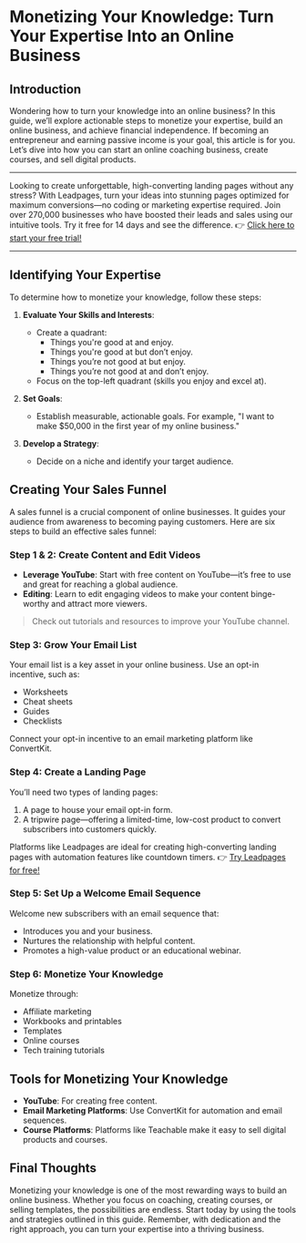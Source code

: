 # Monetizing Your Knowledge: Turn Your Expertise Into an Online Business

## Introduction

Wondering how to turn your knowledge into an online business? In this guide, we’ll explore actionable steps to monetize your expertise, build an online business, and achieve financial independence. If becoming an entrepreneur and earning passive income is your goal, this article is for you. Let’s dive into how you can start an online coaching business, create courses, and sell digital products.

---

Looking to create unforgettable, high-converting landing pages without any stress? With Leadpages, turn your ideas into stunning pages optimized for maximum conversions—no coding or marketing expertise required. Join over 270,000 businesses who have boosted their leads and sales using our intuitive tools. Try it free for 14 days and see the difference. 👉 [Click here to start your free trial!](https://bit.ly/LEadPages)

---

## Identifying Your Expertise

To determine how to monetize your knowledge, follow these steps:

1. **Evaluate Your Skills and Interests**:
   - Create a quadrant:
     - Things you're good at and enjoy.
     - Things you're good at but don’t enjoy.
     - Things you’re not good at but enjoy.
     - Things you’re not good at and don’t enjoy.
   - Focus on the top-left quadrant (skills you enjoy and excel at).

2. **Set Goals**:
   - Establish measurable, actionable goals. For example, "I want to make $50,000 in the first year of my online business."

3. **Develop a Strategy**:
   - Decide on a niche and identify your target audience.

## Creating Your Sales Funnel

A sales funnel is a crucial component of online businesses. It guides your audience from awareness to becoming paying customers. Here are six steps to build an effective sales funnel:

### Step 1 & 2: Create Content and Edit Videos
- **Leverage YouTube**: Start with free content on YouTube—it’s free to use and great for reaching a global audience.
- **Editing**: Learn to edit engaging videos to make your content binge-worthy and attract more viewers.

> Check out tutorials and resources to improve your YouTube channel.

### Step 3: Grow Your Email List
Your email list is a key asset in your online business. Use an opt-in incentive, such as:
- Worksheets
- Cheat sheets
- Guides
- Checklists

Connect your opt-in incentive to an email marketing platform like ConvertKit.

### Step 4: Create a Landing Page
You’ll need two types of landing pages:
1. A page to house your email opt-in form.
2. A tripwire page—offering a limited-time, low-cost product to convert subscribers into customers quickly.

Platforms like Leadpages are ideal for creating high-converting landing pages with automation features like countdown timers. 👉 [Try Leadpages for free!](https://bit.ly/LEadPages)

### Step 5: Set Up a Welcome Email Sequence
Welcome new subscribers with an email sequence that:
- Introduces you and your business.
- Nurtures the relationship with helpful content.
- Promotes a high-value product or an educational webinar.

### Step 6: Monetize Your Knowledge
Monetize through:
- Affiliate marketing
- Workbooks and printables
- Templates
- Online courses
- Tech training tutorials

## Tools for Monetizing Your Knowledge

- **YouTube**: For creating free content.
- **Email Marketing Platforms**: Use ConvertKit for automation and email sequences.
- **Course Platforms**: Platforms like Teachable make it easy to sell digital products and courses.

## Final Thoughts

Monetizing your knowledge is one of the most rewarding ways to build an online business. Whether you focus on coaching, creating courses, or selling templates, the possibilities are endless. Start today by using the tools and strategies outlined in this guide. Remember, with dedication and the right approach, you can turn your expertise into a thriving business.

